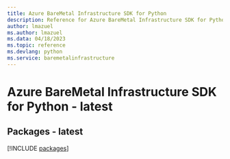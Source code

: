 ```yaml
---
title: Azure BareMetal Infrastructure SDK for Python
description: Reference for Azure BareMetal Infrastructure SDK for Python
author: lmazuel
ms.author: lmazuel
ms.data: 04/18/2023
ms.topic: reference
ms.devlang: python
ms.service: baremetalinfrastructure
---
```

# Azure BareMetal Infrastructure SDK for Python - latest
## Packages - latest
[!INCLUDE [packages](baremetal-infrastructure-index.md)]